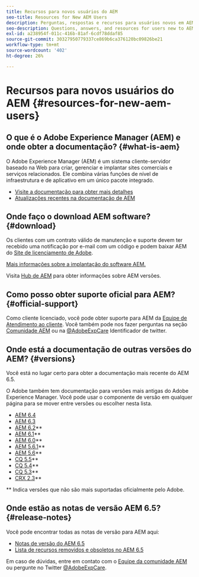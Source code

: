 ```yaml
---
title: Recursos para novos usuários do AEM
seo-title: Resources for New AEM Users
description: Perguntas, respostas e recursos para usuários novos em AEM
seo-description: Questions, answers, and resources for users new to AEM
exl-id: a238954f-011c-416b-81af-6cdf78ddaf85
source-git-commit: 30327950779337ce869b6ca376120bc09826be21
workflow-type: tm+mt
source-wordcount: '402'
ht-degree: 26%

---
```


# Recursos para novos usuários do AEM {#resources-for-new-aem-users}

## O que é o Adobe Experience Manager (AEM) e onde obter a documentação? {#what-is-aem}

O Adobe Experience Manager (AEM) é um sistema cliente-servidor baseado na Web para criar, gerenciar e implantar sites comerciais e serviços relacionados. Ele combina várias funções de nível de infraestrutura e de aplicativo em um único pacote integrado.

* [Visite a documentação para obter mais detalhes](/help/sites-deploying/home.md)
* [Atualizações recentes na documentação de AEM](https://experienceleague.adobe.com/docs/experience-manager-release-information/aem-release-updates/doc-updates/documentation-updates.html?lang=en)

## Onde faço o download AEM software? {#download}

Os clientes com um contrato válido de manutenção e suporte devem ter recebido uma notificação por e-mail com um código e podem baixar AEM do [Site de licenciamento de Adobe](https://licensing.adobe.com/).

[Mais informações sobre a implantação do software AEM.](/help/sites-deploying/home.md)

Visita [Hub de AEM](https://experienceleague.adobe.com/docs/experience-manager-release-information/aem-release-updates/aem-releases-updates.html?lang=en) para obter informações sobre AEM versões.

## Como posso obter suporte oficial para AEM? {#official-support}

Como cliente licenciado, você pode obter suporte para AEM da [Equipe de Atendimento ao cliente](https://experienceleague.adobe.com/?support-solution=General&amp;lang=pt-BR#support). Você também pode nos fazer perguntas na seção [Comunidade AEM](https://experienceleaguecommunities.adobe.com:443/t5/adobe-experience-manager/ct-p/adobe-experience-manager-community) ou na [@AdobeExpCare](https://twitter.com/adobeexpcare) Identificador de twitter.

## Onde está a documentação de outras versões do AEM? {#versions}

Você está no lugar certo para obter a documentação mais recente do AEM 6.5.

O Adobe também tem documentação para versões mais antigas do Adobe Experience Manager. Você pode usar o componente de versão em qualquer página para se mover entre versões ou escolher nesta lista.

* [AEM 6.4](https://experienceleague.adobe.com/docs/experience-manager-64.html?lang=pt-BR)
* [AEM 6.3](https://experienceleague.adobe.com/docs/experience-manager-release-information/aem-release-updates/previous-updates/aem-previous-versions.html?lang=pt-BR)
* [AEM 6.2](https://experienceleague.adobe.com/docs/experience-manager-release-information/aem-release-updates/previous-updates/aem-previous-versions.html?lang=pt-BR)**
* [AEM 6.1](https://experienceleague.adobe.com/docs/experience-manager-release-information/aem-release-updates/previous-updates/aem-previous-versions.html?lang=pt-BR)**
* [AEM 6.0](https://experienceleague.adobe.com/docs/experience-manager-release-information/aem-release-updates/previous-updates/aem-previous-versions.html?lang=pt-BR)**
* [AEM 5.6.1](https://experienceleague.adobe.com/docs/experience-manager-release-information/aem-release-updates/previous-updates/aem-previous-versions.html?lang=pt-BR)**
* [AEM 5.6](https://experienceleague.adobe.com/docs/experience-manager-release-information/aem-release-updates/previous-updates/aem-previous-versions.html?lang=pt-BR)**
* [CQ 5.5](https://experienceleague.adobe.com/docs/experience-manager-release-information/aem-release-updates/previous-updates/aem-previous-versions.html?lang=pt-BR)**
* [CQ 5.4](https://experienceleague.adobe.com/docs/experience-manager-release-information/aem-release-updates/previous-updates/aem-previous-versions.html?lang=pt-BR)**
* [CQ 5.3](https://experienceleague.adobe.com/docs/experience-manager-release-information/aem-release-updates/previous-updates/aem-previous-versions.html?lang=pt-BR)**
* [CRX 2.3](https://experienceleague.adobe.com/docs/experience-manager-release-information/aem-release-updates/previous-updates/aem-previous-versions.html?lang=pt-BR)**

** Indica versões que não são mais suportadas oficialmente pelo Adobe.

## Onde estão as notas de versão AEM 6.5? {#release-notes}

Você pode encontrar todas as notas de versão para AEM aqui:

* [Notas de versão do AEM 6.5](/help/release-notes/home.md)
* [Lista de recursos removidos e obsoletos no AEM 6.5](/help/release-notes/deprecated-removed-features.md)

Em caso de dúvidas, entre em contato com o [Equipe da comunidade AEM](https://help-forums.adobe.com/content/adobeforums/en/experience-manager-forum/adobe-experience-manager.html) ou pergunte no Twitter [@AdobeExpCare](https://twitter.com/adobeexpcare).
